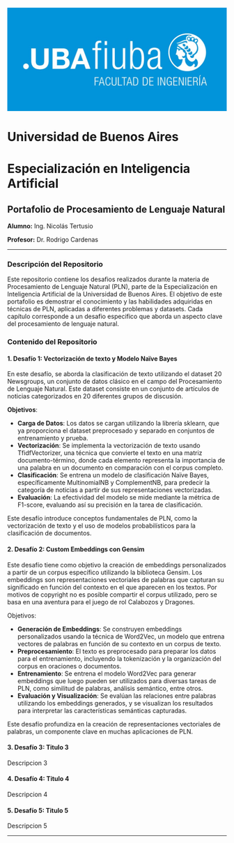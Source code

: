 ![UBA Logo](assets/fiuba.jpg)  
# **Universidad de Buenos Aires**  
# **Especialización en Inteligencia Artificial**

## Portafolio de Procesamiento de Lenguaje Natural

**Alumno:** Ing. Nicolás Tertusio

**Profesor:** Dr. Rodrigo Cardenas

---

### Descripción del Repositorio

Este repositorio contiene los desafios realizados durante la materia de Procesamiento de Lenguaje Natural (PLN), parte de la Especialización en Inteligencia Artificial de la Universidad de Buenos Aires. El objetivo de este portafolio es demostrar el conocimiento y las habilidades adquiridas en técnicas de PLN, aplicadas a diferentes problemas y datasets. Cada capítulo corresponde a un desafio especifico que aborda un aspecto clave del procesamiento de lenguaje natural.

### Contenido del Repositorio

#### 1. **Desafío 1: Vectorización de texto y Modelo Naïve Bayes**  
En este desafío, se aborda la clasificación de texto utilizando el dataset 20 Newsgroups, un conjunto de datos clásico en el campo del Procesamiento de Lenguaje Natural. Este dataset consiste en un conjunto de artículos de noticias categorizados en 20 diferentes grupos de discusión.

**Objetivos**:

 - **Carga de Datos**: Los datos se cargan utilizando la librería sklearn, que ya proporciona el dataset preprocesado y separado en conjuntos de entrenamiento y prueba.
 - **Vectorización**: Se implementa la vectorización de texto usando TfidfVectorizer, una técnica que convierte el texto en una matriz documento-término, donde cada elemento representa la importancia de una palabra en un documento en comparación con el corpus completo.
 - **Clasificación**: Se entrena un modelo de clasificación Naïve Bayes, específicamente MultinomialNB y ComplementNB, para predecir la categoría de noticias a partir de sus representaciones vectorizadas.
 - **Evaluación**: La efectividad del modelo se mide mediante la métrica de F1-score, evaluando así su precisión en la tarea de clasificación.

Este desafío introduce conceptos fundamentales de PLN, como la vectorización de texto y el uso de modelos probabilísticos para la clasificación de documentos.

#### 2. **Desafío 2: Custom Embeddings con Gensim**  
Este desafío tiene como objetivo la creación de embeddings personalizados a partir de un corpus específico utilizando la biblioteca Gensim. Los embeddings son representaciones vectoriales de palabras que capturan su significado en función del contexto en el que aparecen en los textos. Por motivos de copyright no es posible compartir el corpus utilizado, pero se basa en una aventura para el juego de rol Calabozos y Dragones.

Objetivos:

 - **Generación de Embeddings**: Se construyen embeddings personalizados usando la técnica de Word2Vec, un modelo que entrena vectores de palabras en función de su contexto en un corpus de texto.
 - **Preprocesamiento**: El texto es preprocesado para preparar los datos para el entrenamiento, incluyendo la tokenización y la organización del corpus en oraciones o documentos.
 - **Entrenamiento**: Se entrena el modelo Word2Vec para generar embeddings que luego pueden ser utilizados para diversas tareas de PLN, como similitud de palabras, análisis semántico, entre otros.
 - **Evaluación y Visualización**: Se evalúan las relaciones entre palabras utilizando los embeddings generados, y se visualizan los resultados para interpretar las características semánticas capturadas.

Este desafío profundiza en la creación de representaciones vectoriales de palabras, un componente clave en muchas aplicaciones de PLN.

#### 3. **Desafío 3: Titulo 3**  
   Descripcion 3

#### 4. **Desafío 4: Titulo 4**  
   Descripcion 4

#### 5. **Desafío 5: Titulo 5**  
   Descripcion 5

---
